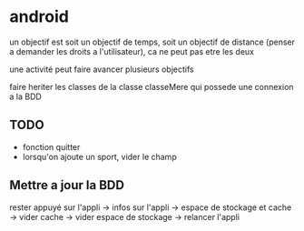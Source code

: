 # android

un objectif est soit un objectif de temps, soit un objectif de distance (penser a demander les droits a l'utilisateur), ca ne peut pas etre les deux

une activité peut faire avancer plusieurs objectifs

faire heriter les classes de la classe classeMere qui possede une connexion a la BDD


## TODO

- fonction quitter
- lorsqu'on ajoute un sport, vider le champ


##  Mettre a jour la BDD

rester appuyé sur l'appli -> infos sur l'appli -> espace de stockage et cache -> vider cache -> vider espace de stockage -> relancer l'appli
